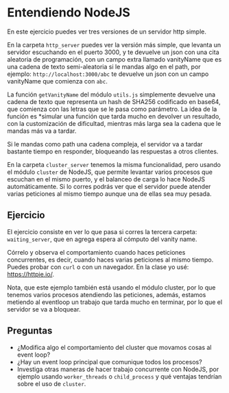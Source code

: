 # Entendiendo NodeJS

En este ejercicio puedes ver tres versiones de un servidor http simple.

En la carpeta `http_server` puedes ver la versión más simple, que levanta un servidor escuchando en el puerto 3000, y te devuelve un json con una cita aleatoria de programación, con un campo extra llamado vanityName que es una cadena de texto semi-aleatoria si le mandas algo en el path, por ejemplo: `http://localhost:3000/abc` te devuelve un json con un campo vanityName que comienza con `abc`.

La función `getVanityName` del módulo `utils.js` simplemente devuelve una cadena de texto que representa un hash de SHA256 codificado en base64, que comienza con las letras
que se le pasa como parámetro. La idea de la función es *simular una función que tarda mucho en devolver un resultado, con la customización de dificultad, mientras más larga sea la cadena que le mandas más va a tardar.

Si le mandas como path una cadena compleja, el servidor va a tardar bastante tiempo en responder, bloqueando las respuestas a otros clientes.

En la carpeta `cluster_server` tenemos la misma funcionalidad, pero usando el módulo `cluster` de NodeJS, que permite levantar varios procesos que escuchan en el mismo puerto, y el balanceo de carga lo hace NodeJS automáticamente.
Si lo corres podrás ver que el servidor puede atender varias peticiones al mismo tiempo aunque una de ellas sea muy pesada.

## Ejercicio

El ejercicio consiste en ver lo que pasa si corres la tercera carpeta: `waiting_server`, que en agrega espera al cómputo del vanity name.

Córrelo y observa el comportamiento cuando haces peticiones concurrentes, es decir, cuando haces varias peticiones al mismo tiempo. Puedes probar con `curl` o con un navegador. En la clase yo usé: https://httpie.io/.

Nota, que este ejemplo también está usando el módulo cluster, por lo que tenemos varios procesos atendiendo las peticiones, además, estamos metiendo al eventloop un trabajo que tarda mucho en terminar, por lo que el servidor se va a bloquear.

## Preguntas

- ¿Modifica algo el comportamiento del cluster que movamos cosas al event loop?
- ¿Hay un event loop principal que comunique todos los procesos?
- Investiga otras maneras de hacer trabajo concurrente con NodeJS, por ejemplo usando `worker_threads` o `child_process` y qué ventajas tendrían sobre el uso de `cluster`.

